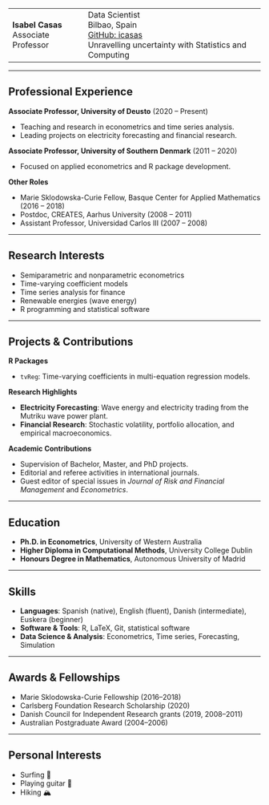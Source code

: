 | | |
|---|---|
| **Isabel Casas** <br> Associate Professor | Data Scientist <br> Bilbao, Spain <br> [GitHub: icasas](https://github.com/icasas) <br> Unravelling uncertainty with Statistics and Computing | ![Isabel Casas](./DataAnalyst/image_sitting2.png) |

---

## Professional Experience

**Associate Professor, University of Deusto** (2020 – Present)  
- Teaching and research in econometrics and time series analysis.  
- Leading projects on electricity forecasting and financial research.  

**Associate Professor, University of Southern Denmark** (2011 – 2020)  
- Focused on applied econometrics and R package development.  

**Other Roles**  
- Marie Sklodowska-Curie Fellow, Basque Center for Applied Mathematics (2016 – 2018)  
- Postdoc, CREATES, Aarhus University (2008 – 2011)  
- Assistant Professor, Universidad Carlos III (2007 – 2008)  

---

## Research Interests

- Semiparametric and nonparametric econometrics  
- Time-varying coefficient models  
- Time series analysis for finance  
- Renewable energies (wave energy)  
- R programming and statistical software  

---

## Projects & Contributions

**R Packages**  
- `tvReg`: Time-varying coefficients in multi-equation regression models.  

**Research Highlights**  
- **Electricity Forecasting**: Wave energy and electricity trading from the Mutriku wave power plant.  
- **Financial Research**: Stochastic volatility, portfolio allocation, and empirical macroeconomics.  

**Academic Contributions**  
- Supervision of Bachelor, Master, and PhD projects.  
- Editorial and referee activities in international journals.  
- Guest editor of special issues in *Journal of Risk and Financial Management* and *Econometrics*.  

---

## Education

- **Ph.D. in Econometrics**, University of Western Australia  
- **Higher Diploma in Computational Methods**, University College Dublin  
- **Honours Degree in Mathematics**, Autonomous University of Madrid  

---

## Skills

- **Languages**: Spanish (native), English (fluent), Danish (intermediate), Euskera (beginner)  
- **Software & Tools**: R, LaTeX, Git, statistical software  
- **Data Science & Analysis**: Econometrics, Time series, Forecasting, Simulation  

---

## Awards & Fellowships

- Marie Sklodowska-Curie Fellowship (2016–2018)  
- Carlsberg Foundation Research Scholarship (2020)  
- Danish Council for Independent Research grants (2019, 2008–2011)  
- Australian Postgraduate Award (2004–2006)  

---

## Personal Interests

- Surfing 🌊  
- Playing guitar 🎸  
- Hiking 🏔️ 

